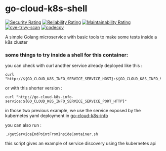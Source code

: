 # go-cloud-k8s-shell

[![Security Rating](https://sonarcloud.io/api/project_badges/measure?project=lao-tseu-is-alive_go-cloud-k8s-shell&metric=security_rating)](https://sonarcloud.io/summary/new_code?id=lao-tseu-is-alive_go-cloud-k8s-shell)
[![Reliability Rating](https://sonarcloud.io/api/project_badges/measure?project=lao-tseu-is-alive_go-cloud-k8s-shell&metric=reliability_rating)](https://sonarcloud.io/summary/new_code?id=lao-tseu-is-alive_go-cloud-k8s-shell)
[![Maintainability Rating](https://sonarcloud.io/api/project_badges/measure?project=lao-tseu-is-alive_go-cloud-k8s-shell&metric=sqale_rating)](https://sonarcloud.io/summary/new_code?id=lao-tseu-is-alive_go-cloud-k8s-shell)
[![cve-trivy-scan](https://github.com/lao-tseu-is-alive/go-cloud-k8s-shell/actions/workflows/cve-trivy-scan.yml/badge.svg)](https://github.com/lao-tseu-is-alive/go-cloud-k8s-shell/actions/workflows/cve-trivy-scan.yml)
[![codecov](https://codecov.io/gh/lao-tseu-is-alive/go-cloud-k8s-shell/branch/main/graph/badge.svg)](https://codecov.io/gh/lao-tseu-is-alive/go-cloud-k8s-shell)

A simple Golang microservice with basic tools to make some tests inside a k8s cluster

### some things to try inside a shell for this container:
 
you can check with curl another service already deployed like this : 

    curl "http://${GO_CLOUD_K8S_INFO_SERVICE_SERVICE_HOST}:${GO_CLOUD_K8S_INFO_SERVICE_SERVICE_PORT_HTTP}"

or with this shorter version :

    curl "http://go-cloud-k8s-info-service:${GO_CLOUD_K8S_INFO_SERVICE_SERVICE_PORT_HTTP}"

in those two previous example, we use the service exposed by the kubernetes yaml deployment in [go-cloud-k8s-info](https://github.com/lao-tseu-is-alive/go-cloud-k8s-info) 

you can also run :

    ./getServiceEndPointFromInsideContainer.sh

this script gives an example of service discovery using the kubernetes api